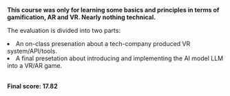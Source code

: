 **This course was only for learning some basics and principles in terms of gamification, AR and VR. Nearly nothing technical.** <br/>

The evaluation is divided into two parts:
<li>An on-class presenation about a tech-company produced VR system/API/tools.</li>
<li>A final presetation about introducing and implementing the AI model LLM into a VR/AR game.</li> <br/>

**Final score: 17.82**
